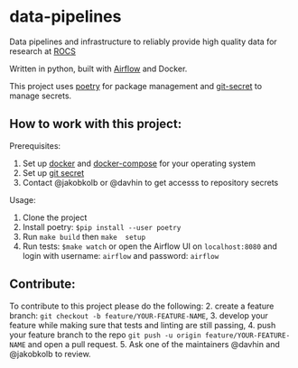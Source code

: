 # data-pipelines

Data pipelines and infrastructure to reliably provide high quality data for research at [ROCS](https://rocs.hu-berlin.de/)

Written in python, built with [Airflow](https://airflow.apache.org/) and Docker.

This project uses [poetry](https://python-poetry.org/) for package management and [git-secret](https://git-secret.io/) to manage secrets.

## How to work with this project:

Prerequisites: 
1. Set up [docker](https://docs.docker.com/get-docker/) and [docker-compose](https://docs.docker.com/compose/install/) for your operating system
2. Set up [git secret](https://git-secret.io/installation)
3. Contact @jakobkolb or @davhin to get accesss to repository secrets

Usage:
1. Clone the project
2. Install poetry: `$pip install --user poetry`
3. Run `make build` then `make  setup`
4. Run tests: `$make watch` or open the Airflow UI on `localhost:8080` and login with username: `airflow` and password: `airflow`

## Contribute:

To contribute to this project please do the following:
2. create a feature branch: `git checkout -b feature/YOUR-FEATURE-NAME`,
3. develop your feature while making sure that tests and linting are still passing,
4. push your feature branch to the repo `git push -u origin feature/YOUR-FEATURE-NAME` and open a pull request.
5. Ask one of the maintainers @davhin and @jakobkolb to review.

